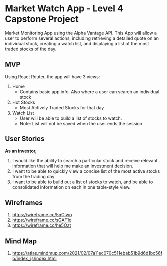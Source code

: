 # Market Watch App - Level 4 Capstone Project

Market Monitoring App using the Alpha Vantage API.  This App will allow a user to perform several actions, including retrieving a detailed quote on an individual stock, creating a watch list, and displaying a list of the most traded stocks of the day.

## MVP

Using React Router, the app will have 3 views: 
1. Home 
    - Contains basic app info.  Also where a user can search an individual stock
2. Hot Stocks 
    - Most Actively Traded Stocks for that day
3. Watch List 
    - User will be able to build a list of stocks to watch.
    - Note: List will not be saved when the user ends the session

## User Stories
**As an investor,**
1. I would like the ability to search a particular stock and receive relevant information that will help me make an investment decision.
2. I want to be able to quickly view a concise list of the most active stocks from the trading day
3. I want to be able to build out a list of stocks to watch, and be able to consolidated information on each in one table-style view.

## Wireframes
1. https://wireframe.cc/5qCIwp
2. https://wireframe.cc/sGAF1q
3. https://wireframe.cc/he5Oat

## Mind Map
1. https://atlas.mindmup.com/2021/02/07a11ec070c511ebab51b9d6d1bc56fb/index_js/index.html
